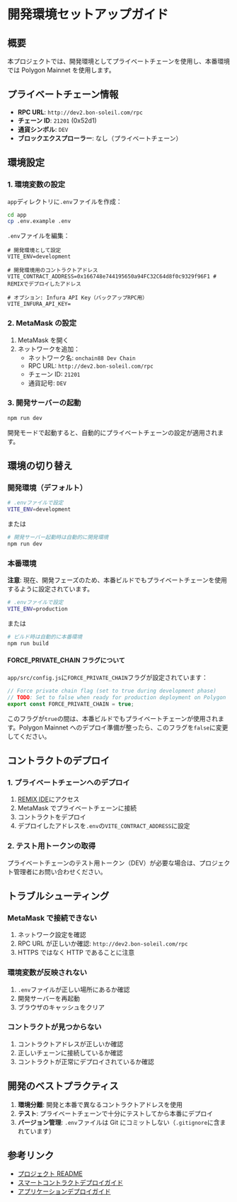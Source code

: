 # 開発環境セットアップガイド

## 概要

本プロジェクトでは、開発環境としてプライベートチェーンを使用し、本番環境では Polygon Mainnet を使用します。

## プライベートチェーン情報

- **RPC URL**: `http://dev2.bon-soleil.com/rpc`
- **チェーン ID**: `21201` (0x52d1)
- **通貨シンボル**: `DEV`
- **ブロックエクスプローラー**: なし（プライベートチェーン）

## 環境設定

### 1. 環境変数の設定

`app`ディレクトリに`.env`ファイルを作成：

```bash
cd app
cp .env.example .env
```

`.env`ファイルを編集：

```env
# 開発環境として設定
VITE_ENV=development

# 開発環境用のコントラクトアドレス
VITE_CONTRACT_ADDRESS=0x166748e744195650a94FC32C64d8f0c9329f96F1 # REMIXでデプロイしたアドレス

# オプション: Infura API Key（バックアップRPC用）
VITE_INFURA_API_KEY=
```

### 2. MetaMask の設定

1. MetaMask を開く
2. ネットワークを追加：
   - ネットワーク名: `onchain88 Dev Chain`
   - RPC URL: `http://dev2.bon-soleil.com/rpc`
   - チェーン ID: `21201`
   - 通貨記号: `DEV`

### 3. 開発サーバーの起動

```bash
npm run dev
```

開発モードで起動すると、自動的にプライベートチェーンの設定が適用されます。

## 環境の切り替え

### 開発環境（デフォルト）

```bash
# .envファイルで設定
VITE_ENV=development
```

または

```bash
# 開発サーバー起動時は自動的に開発環境
npm run dev
```

### 本番環境

**注意**: 現在、開発フェーズのため、本番ビルドでもプライベートチェーンを使用するように設定されています。

```bash
# .envファイルで設定
VITE_ENV=production
```

または

```bash
# ビルド時は自動的に本番環境
npm run build
```

#### FORCE_PRIVATE_CHAIN フラグについて

`app/src/config.js`に`FORCE_PRIVATE_CHAIN`フラグが設定されています：

```javascript
// Force private chain flag (set to true during development phase)
// TODO: Set to false when ready for production deployment on Polygon
export const FORCE_PRIVATE_CHAIN = true;
```

このフラグが`true`の間は、本番ビルドでもプライベートチェーンが使用されます。Polygon Mainnet へのデプロイ準備が整ったら、このフラグを`false`に変更してください。

## コントラクトのデプロイ

### 1. プライベートチェーンへのデプロイ

1. [REMIX IDE](https://remix.ethereum.org)にアクセス
2. MetaMask でプライベートチェーンに接続
3. コントラクトをデプロイ
4. デプロイしたアドレスを`.env`の`VITE_CONTRACT_ADDRESS`に設定

### 2. テスト用トークンの取得

プライベートチェーンのテスト用トークン（DEV）が必要な場合は、プロジェクト管理者にお問い合わせください。

## トラブルシューティング

### MetaMask で接続できない

1. ネットワーク設定を確認
2. RPC URL が正しいか確認: `http://dev2.bon-soleil.com/rpc`
3. HTTPS ではなく HTTP であることに注意

### 環境変数が反映されない

1. `.env`ファイルが正しい場所にあるか確認
2. 開発サーバーを再起動
3. ブラウザのキャッシュをクリア

### コントラクトが見つからない

1. コントラクトアドレスが正しいか確認
2. 正しいチェーンに接続しているか確認
3. コントラクトが正常にデプロイされているか確認

## 開発のベストプラクティス

1. **環境分離**: 開発と本番で異なるコントラクトアドレスを使用
2. **テスト**: プライベートチェーンで十分にテストしてから本番にデプロイ
3. **バージョン管理**: `.env`ファイルは Git にコミットしない（`.gitignore`に含まれています）

## 参考リンク

- [プロジェクト README](../README.md)
- [スマートコントラクトデプロイガイド](./SMART_CONTRACT_DEPLOYMENT.md)
- [アプリケーションデプロイガイド](./DEPLOYMENT.md)
